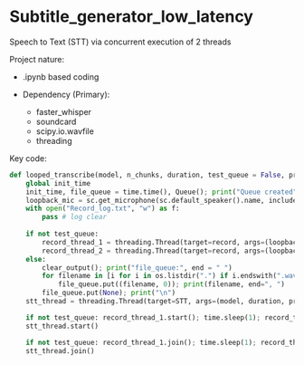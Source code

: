 # Subtitle_generator_low_latency
Speech to Text (STT) via concurrent execution of 2 threads

Project nature:

- .ipynb based coding
- Dependency (Primary):

  - faster_whisper
  - soundcard
  - scipy.io.wavfile
  - threading

Key code:
```python
def looped_transcribe(model, n_chunks, duration, test_queue = False, print_true = False, save_wav=False):
    global init_time
    init_time, file_queue = time.time(), Queue(); print("Queue created", end = "\r")
    loopback_mic = sc.get_microphone(sc.default_speaker().name, include_loopback=True)
    with open("Record_log.txt", "w") as f: 
        pass # log clear
    
    if not test_queue: 
        record_thread_1 = threading.Thread(target=record, args=(loopback_mic, n_chunks, duration, save_wav, file_queue, 1))
        record_thread_2 = threading.Thread(target=record, args=(loopback_mic, n_chunks, duration, save_wav, file_queue, 2))
    else:
        clear_output(); print("file_queue:", end = " ")
        for filename in [i for i in os.listdir(".") if i.endswith(".wav")]:
            file_queue.put((filename, 0)); print(filename, end=", ")
        file_queue.put(None); print("\n")
    stt_thread = threading.Thread(target=STT, args=(model, duration, print_true, file_queue))

    if not test_queue: record_thread_1.start(); time.sleep(1); record_thread_2.start()
    stt_thread.start()

    if not test_queue: record_thread_1.join(); time.sleep(1); record_thread_2.join()
    stt_thread.join()
```
